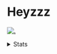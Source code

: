 # Heyzzz  

[![.](https://skillicons.dev/icons?i=js,ts,nextjs,nestjs,mongodb)](https://skillicons.dev)  

<details>
<summary>Stats</summary
<!--START_SECTION:waka-->

```txt
TypeScript   5 hrs 16 mins   ██████████████████████▓░░   91.13 %
JSON         14 mins         █░░░░░░░░░░░░░░░░░░░░░░░░   04.22 %
Rust         13 mins         █░░░░░░░░░░░░░░░░░░░░░░░░   03.89 %
Other        2 mins          ▒░░░░░░░░░░░░░░░░░░░░░░░░   00.76 %
```

<!--END_SECTION:waka-->
</details>
